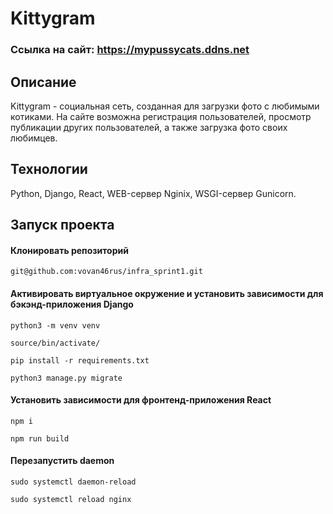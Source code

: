 # Kittygram

### Ссылка на сайт: https://mypussycats.ddns.net

## Описание

Kittygram - социальная сеть, созданная для загрузки фото с любимыми котиками. На сайте возможна регистрация пользователей, просмотр публикации других пользователей, а также загрузка фото своих любимцев.

## Технологии

Python, Django, React, WEB-сервер Nginix, WSGI-сервер Gunicorn.


## Запуск проекта

#### Клонировать репозиторий

```
git@github.com:vovan46rus/infra_sprint1.git
```

#### Активировать виртуальное окружение и установить зависимости для бэкэнд-приложения Django

```
python3 -m venv venv
```

```
source/bin/activate/
```

```
pip install -r requirements.txt
```

```
python3 manage.py migrate
```

#### Установить зависимости для фронтенд-приложения React

```
npm i
```

```
npm run build
```

#### Перезапустить daemon

```
sudo systemctl daemon-reload
```

```
sudo systemctl reload nginx
```

